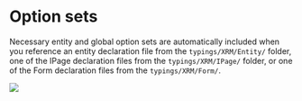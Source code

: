 Option sets
===========

Necessary entity and global option sets are automatically included when you reference an entity 
declaration file from the `typings/XRM/Entity/` folder, one of the IPage 
declaration files from the `typings/XRM/IPage/` folder, or one of the Form 
declaration files from the `typings/XRM/Form/`.

<img src="img/optionset.gif" class="code" />

